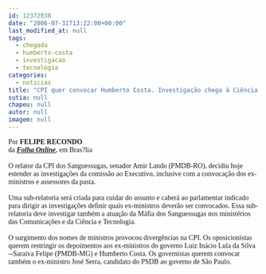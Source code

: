 ```yaml
---
id: 12372038
date: "2006-07-31T13:22:00+00:00"
last_modified_at: null
tags:
  - chegada
  - humberto-costa
  - investigacao
  - tecnologia
categories:
  - noticias
title: "CPI quer convocar Humberto Costa. Investigação chega à Ciência e Tecnologia"
sutia: null
chapeu: null
autor: null
imagem: null
---
```

<p><FONT face=Verdana>Por<STRONG> FELIPE RECONDO<BR></STRONG>da <STRONG><EM><A href=\"https://www1.folha.uol.com.br/folha/brasil/ult96u80858.shtml\">Folha Online</A></EM></STRONG>, em Bras?lia<BR><BR>O relator da CPI dos Sanguessugas, senador Amir Lando (PMDB-RO), decidiu hoje estender as investigações da comissão ao Executivo, inclusive com a convocação dos ex-ministros e assessores da pasta.<BR><BR>Uma sub-relatoria será criada para cuidar do assunto e caberá ao parlamentar indicado para dirigir as investigações definir quais ex-ministros deverão ser convocados. Essa sub-relatoria deve investigar também a atuação da Máfia dos Sanguessugas nos ministérios das Comunicações e da Ciência e Tecnologia.<BR><BR>O surgimento dos nomes de ministros provocou divergências na CPI. Os oposicionistas querem restringir os depoimentos aos ex-ministros do governo Luiz Inácio Lula da Silva --Saraiva Felipe (PMDB-MG) e Humberto Costa. Os governistas querem convocar também o ex-ministro José Serra, candidato do PSDB ao governo de São Paulo.</FONT> </p>
